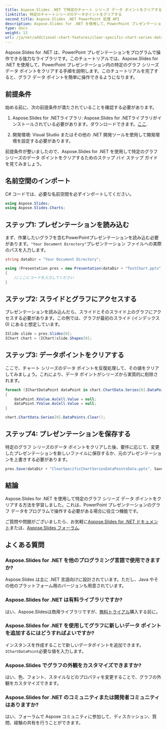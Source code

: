 ```yaml
---
title: Aspose.Slides .NET で特定のチャート シリーズ データ ポイントをクリアする
linktitle: 特定のチャートシリーズのデータポイントをクリアする
second_title: Aspose.Slides .NET PowerPoint 処理 API
description: Aspose.Slides for .NET を使用して、PowerPoint プレゼンテーション内の特定のグラフ シリーズ データ ポイントをクリアする方法を学習します。ステップ バイ ステップ ガイド。
type: docs
weight: 13
url: /ja/net/additional-chart-features/clear-specific-chart-series-data-points-data/
---
```


Aspose.Slides for .NET は、PowerPoint プレゼンテーションをプログラムで操作できる強力なライブラリです。このチュートリアルでは、Aspose.Slides for .NET を使用して、PowerPoint プレゼンテーション内の特定のグラフ シリーズ データ ポイントをクリアする手順を説明します。このチュートリアルを完了すると、グラフ データ ポイントを簡単に操作できるようになります。

## 前提条件

始める前に、次の前提条件が満たされていることを確認する必要があります。

1.  Aspose.Slides for .NETライブラリ: Aspose.Slides for .NETライブラリがインストールされている必要があります。ダウンロードできます。[ここ](https://releases.aspose.com/slides/net/).

2. 開発環境: Visual Studio またはその他の .NET 開発ツールを使用して開発環境を設定する必要があります。

前提条件が整いましたので、Aspose.Slides for .NET を使用して特定のグラフ シリーズのデータ ポイントをクリアするためのステップ バイ ステップ ガイドを見てみましょう。

## 名前空間のインポート

C# コードでは、必要な名前空間を必ずインポートしてください。

```csharp
using Aspose.Slides;
using Aspose.Slides.Charts;
```

## ステップ1: プレゼンテーションを読み込む

まず、作業したいグラフを含むPowerPointプレゼンテーションを読み込む必要があります。`"Your Document Directory"`プレゼンテーション ファイルへの実際のパスを入力します。

```csharp
string dataDir = "Your Document Directory";

using (Presentation pres = new Presentation(dataDir + "TestChart.pptx"))
{
    //ここにコードを入力してください
}
```

## ステップ2: スライドとグラフにアクセスする

プレゼンテーションを読み込んだら、スライドとそのスライド上のグラフにアクセスする必要があります。この例では、グラフが最初のスライド (インデックス 0) にあると想定しています。

```csharp
ISlide slide = pres.Slides[0];
IChart chart = (IChart)slide.Shapes[0];
```

## ステップ3: データポイントをクリアする

ここで、チャート シリーズのデータ ポイントを反復処理して、その値をクリアしてみましょう。これにより、データ ポイントがシリーズから実質的に削除されます。

```csharp
foreach (IChartDataPoint dataPoint in chart.ChartData.Series[0].DataPoints)
{
    dataPoint.XValue.AsCell.Value = null;
    dataPoint.YValue.AsCell.Value = null;
}

chart.ChartData.Series[0].DataPoints.Clear();
```

## ステップ4: プレゼンテーションを保存する

特定のグラフ シリーズのデータ ポイントをクリアした後、要件に応じて、変更したプレゼンテーションを新しいファイルに保存するか、元のプレゼンテーションを上書きする必要があります。

```csharp
pres.Save(dataDir + "ClearSpecificChartSeriesDataPointsData.pptx", SaveFormat.Pptx);
```

## 結論

Aspose.Slides for .NET を使用して特定のグラフ シリーズ データ ポイントをクリアする方法を学習しました。これは、PowerPoint プレゼンテーションのグラフ データをプログラムで操作する必要がある場合に役立つ機能です。

ご質問や問題がございましたら、お気軽に[Aspose.Slides for .NET ドキュメント](https://reference.aspose.com/slides/net/)または、[Aspose.Slides フォーラム](https://forum.aspose.com/).

## よくある質問

### Aspose.Slides for .NET を他のプログラミング言語で使用できますか?
Aspose.Slides は主に .NET 言語向けに設計されています。ただし、Java やその他のプラットフォーム用のバージョンも用意されています。

### Aspose.Slides for .NET は有料ライブラリですか?
はい、Aspose.Slidesは商用ライブラリですが、[無料トライアル](https://releases.aspose.com/)購入する前に。

### Aspose.Slides for .NET を使用してグラフに新しいデータ ポイントを追加するにはどうすればよいですか?
インスタンスを作成することで新しいデータポイントを追加できます。`IChartDataPoint`必要な値を入力します。

### Aspose.Slides でグラフの外観をカスタマイズできますか?
はい、色、フォント、スタイルなどのプロパティを変更することで、グラフの外観をカスタマイズできます。

### Aspose.Slides for .NET のコミュニティまたは開発者コミュニティはありますか?
はい、フォーラムで Aspose コミュニティに参加して、ディスカッション、質問、経験の共有を行うことができます。